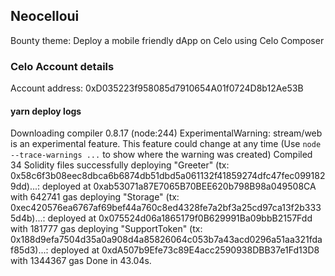 ## Neocelloui 
Bounty theme: Deploy a mobile friendly dApp on Celo using Celo Composer

### Celo Account details

Account address:  0xD035223f958085d7910654A01f0724D8b12Ae53B


#### yarn deploy logs

Downloading compiler 0.8.17
(node:244) ExperimentalWarning: stream/web is an experimental feature. This feature could change at any time
(Use `node --trace-warnings ...` to show where the warning was created)
Compiled 34 Solidity files successfully
deploying "Greeter" (tx: 0x58c6f3b08eec8dbca6b6874db51dbd5a061132f41859274dfc47fec0991829dd)...: deployed at 0xab53071a87E7065B70BEE620b798B98a049508CA with 642741 gas
deploying "Storage" (tx: 0xec420576ea6767af69bef44a760c8ed4328fe7a2bf3a25cd97ca13f2b3335d4b)...: deployed at 0x075524d06a1865179f0B629991Ba09bbB2157Fdd with 181777 gas
deploying "SupportToken" (tx: 0x188d9efa7504d35a0a908d4a85826064c053b7a43acd0296a51aa321fdaf85d3)...: deployed at 0xdA507b9Efe73c89E4acc2590938DBB37e1Fd13D8 with 1344367 gas
Done in 43.04s.


